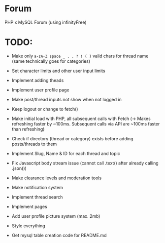 # Forum

PHP x MySQL Forum (using infinityFree)

# TODO:

- Make only `a-zA-Z space _ , . ? ! ( )` valid chars for thread name (same technically goes for categories)
- Set character limits and other user input limits
- Implement adding theads
- Implement user profile page
- Make post/thread inputs not show when not logged in
- Keep logout or change to fetch()
- Make initial load with PHP, all subsequent calls with Fetch (-> Makes refreshing faster by ~100ms. Subsequent calls via API are ~100ms faster than refreshing)
- Check if directory (thread or category) exists before adding posts/threads to them
- Implement Slug, Name & ID for each thread and topic
- Fix Javascript body stream issue (cannot call .text() after already calling .json())

- Make clearance levels and moderation tools
- Make notification system
- Implement thread search
- Implement pages
- Add user profile picture system (max. 2mb)

- Style everything
- Get mysql table creation code for README.md
